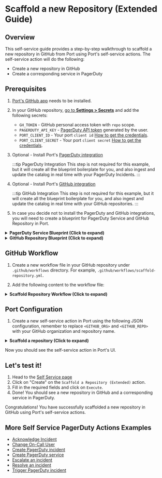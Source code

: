 # Scaffold a new Repository (Extended Guide)

## Overview
This self-service guide provides a step-by-step walkthrough to scaffold a new repository in GitHub from Port using Port's self-service actions. The self-service action will do the following:
- Create a new repository in GitHub
- Create a corresponding service in PagerDuty


## Prerequisites
1. [Port's GitHub app](https://github.com/apps/getport-io) needs to be installed.
2. In your GitHub repository, [go to **Settings > Secrets**](https://docs.github.com/en/actions/security-guides/using-secrets-in-github-actions#creating-secrets-for-a-repository) and add the following secrets:
   - `GH_TOKEN` - GitHub personal access token with `repo` scope.
   - `PAGERDUTY_API_KEY` - [PagerDuty API token](https://support.atlassian.com/atlassian-account/docs/manage-api-tokens-for-your-atlassian-account) generated by the user.
   - `PORT_CLIENT_ID` - Your port `client id` [How to get the credentials](https://docs.getport.io/build-your-software-catalog/sync-data-to-catalog/api/#find-your-port-credentials).
   - `PORT_CLIENT_SECRET` - Your port `client secret` [How to get the credentials](https://docs.getport.io/build-your-software-catalog/sync-data-to-catalog/api/#find-your-port-credentials).
3. Optional - Install Port's [PagerDuty integration](https://docs.getport.io/build-your-software-catalog/sync-data-to-catalog/incident-management/pagerduty)

	:::tip PagerDuty Integration
	This step is not required for this example, but it will create all the blueprint boilerplate for you, and also ingest and update the catalog in real time with your PagerDuty Incidents.
	:::

4. Optional - Install Port's [GitHub integration](https://docs.getport.io/build-your-software-catalog/sync-data-to-catalog/git/github/)

    :::tip GitHub Integration
    This step is not required for this example, but it will create all the blueprint boilerplate for you, and also ingest and update the catalog in real time with your GitHub repositories.
    :::

4. In case you decide not to install the PagerDuty and GitHub integrations, you will need to create a blueprint for PagerDuty Service and GitHub Repository in Port.

<details>
<summary><b>PagerDuty Service Blueprint (Click to expand)</b></summary>

```json showLineNumbers
{
  "identifier": "pagerdutyService",
  "description": "This blueprint represents a PagerDuty service in our software catalog",
  "title": "PagerDuty Service",
  "icon": "pagerduty",
  "schema": {
    "properties": {
      "status": {
        "title": "Status",
        "type": "string",
        "enum": [
          "active",
          "warning",
          "critical",
          "maintenance",
          "disabled"
        ],
        "enumColors": {
          "active": "green",
          "warning": "yellow",
          "critical": "red",
          "maintenance": "lightGray",
          "disabled": "darkGray"
        }
      },
      "url": {
        "title": "URL",
        "type": "string",
        "format": "url"
      },
      "oncall": {
        "title": "On Call",
        "type": "string",
        "format": "user"
      },
      "escalationLevels": {
        "title": "Escalation Levels",
        "type": "number"
      },
      "meanSecondsToResolve": {
        "title": "Mean Seconds to Resolve",
        "type": "number"
      },
      "meanSecondsToFirstAck": {
        "title": "Mean Seconds to First Acknowledge",
        "type": "number"
      },
      "meanSecondsToEngage": {
        "title": "Mean Seconds to Engage",
        "type": "number"
      },
      "secondaryOncall": {
        "title": "Secondary On Call",
        "type": "string",
        "format": "user"
      }
    },
    "required": []
  },
  "mirrorProperties": {},
  "calculationProperties": {},
  "aggregationProperties": {},
  "relations": {}
}
```

</details>

<details>
<summary><b>GitHub Repository Blueprint (Click to expand)</b></summary>

```json showLineNumbers
{
  "identifier": "service",
  "title": "Service",
  "icon": "Github",
  "schema": {
    "properties": {
      "readme": {
        "title": "README",
        "type": "string",
        "format": "markdown",
        "icon": "Book"
      },
      "url": {
        "title": "URL",
        "format": "url",
        "type": "string",
        "icon": "Link"
      },
      "language": {
        "type": "string",
        "title": "Language",
        "icon": "Git"
      },
      "slack": {
        "icon": "Slack",
        "type": "string",
        "title": "Slack",
        "format": "url"
      },
      "tier": {
        "title": "Tier",
        "type": "string",
        "description": "How mission-critical the service is",
        "enum": [
          "Mission Critical",
          "Customer Facing",
          "Internal Service",
          "Other"
        ],
        "enumColors": {
          "Mission Critical": "turquoise",
          "Customer Facing": "green",
          "Internal Service": "darkGray",
          "Other": "yellow"
        },
        "icon": "DefaultProperty"
      }
    },
    "required": []
  },
  "mirrorProperties": {},
  "calculationProperties": {},
  "aggregationProperties": {},
  "relations": {}
}
```

</details>


## GitHub Workflow
1. Create a new workflow file in your GitHub repository under `.github/workflows` directory. For example, `.github/workflows/scaffold-repository.yml`.

2. Add the following content to the workflow file:

<details>
<summary><b>Scaffold Repository Workflow (Click to expand)</b></summary>

```yaml showLineNumbers
name: Scaffold a repository

on:
  workflow_dispatch:
    inputs:
      name:
        type: string
        required: true
      description:
        type: string
        required: false
      readme:
        type: boolean
        required: false
      visibility:
        type: string
        required: true
      escalation_policy:
        type: string
        required: true
      port_context:
        required: true
        description: includes blueprint, run ID, and entity identifier from Port.
        type: string

jobs:
  scaffold-a-repository:
    runs-on: ubuntu-latest
    steps:
      - name: Inform starting of repository creation
        uses: port-labs/port-github-action@v1
        with:
          clientId: ${{ secrets.PORT_CLIENT_ID }}
          clientSecret: ${{ secrets.PORT_CLIENT_SECRET }}
          operation: PATCH_RUN
          runId: ${{ fromJson(inputs.port_context).run_id }}
          logMessage: |
              Creating GitHub repository... 🚨

      - name: Create GitHub repository
        id: create_repo
        run: gh repo create ${{ inputs.name }} --${{ inputs.visibility }} ${{ inputs.description != 'null' && format('--description "{0}"', inputs.description) || ''}} ${{ inputs.readme && '--add-readme' || ''}}
        env:
          GH_TOKEN: ${{ secrets.GH_TOKEN }}

      - name: Inform completion of repository creation
        uses: port-labs/port-github-action@v1
        with:
          clientId: ${{ secrets.PORT_CLIENT_ID }}
          clientSecret: ${{ secrets.PORT_CLIENT_SECRET }}
          operation: PATCH_RUN
          runId: ${{ fromJson(inputs.port_context).run_id }}
          logMessage: |
              GitHub repository created 🔥

      - name: Inform upsertion of GitHub repo
        uses: port-labs/port-github-action@v1
        with:
          clientId: ${{ secrets.PORT_CLIENT_ID }}
          clientSecret: ${{ secrets.PORT_CLIENT_SECRET }}
          operation: PATCH_RUN
          runId: ${{ fromJson(inputs.port_context).run_id }}
          logMessage: |
              Upserting GitHub repository... 🚨
      
      - name: Upsert GitHub repository
        uses: port-labs/port-github-action@v1
        with:
          identifier: "${{ inputs.name }}"
          title: "${{ inputs.name }}"
          icon: github
          blueprint: "${{ fromJson(inputs.port_context).blueprint }}"
          properties: |-
            {
              "readme": "${{ (inputs.readme && inputs.description != 'null') && inputs.description || '' }}"
            }
          clientId: ${{ secrets.PORT_CLIENT_ID }}
          clientSecret: ${{ secrets.PORT_CLIENT_SECRET }}
          baseUrl: https://api.getport.io
          operation: UPSERT
          runId: ${{fromJson(inputs.port_context).run_id}}

      - name: Inform completion of upsertion of GitHub repo
        uses: port-labs/port-github-action@v1
        with:
          clientId: ${{ secrets.PORT_CLIENT_ID }}
          clientSecret: ${{ secrets.PORT_CLIENT_SECRET }}
          operation: PATCH_RUN
          runId: ${{ fromJson(inputs.port_context).run_id }}
          logMessage: |
              Upserted GitHub repository successfully! ✅
      
      - name: Inform starting of PagerDuty Service creation
        uses: port-labs/port-github-action@v1
        with:
          clientId: ${{ secrets.PORT_CLIENT_ID }}
          clientSecret: ${{ secrets.PORT_CLIENT_SECRET }}
          operation: PATCH_RUN
          runId: ${{ fromJson(inputs.port_context).run_id }}
          logMessage: |
              Creating PagerDuty service... 🚨

      - name: Create Service in PagerDuty
        id : create_service_request
        uses: fjogeleit/http-request-action@v1
        with:
          url: 'https://api.pagerduty.com/services'
          method: 'POST'
          customHeaders: '{"Content-Type": "application/json", "Accept": "application/vnd.pagerduty+json;version=2", "Authorization": "Token token=${{ secrets.PAGERDUTY_API_KEY }}"}'
          data: >-
            {
              "service": {
                "name": "${{ inputs.name }}",
                "description": "${{ inputs.description }}",
                "status": "active",
                "escalation_policy": {
                  "id": "${{ inputs.escalation_policy }}",
                  "type": "escalation_policy_reference"
                  }
                }
              }
          
      - name: Log Create Service Request Failure 
        if: steps.create_service_request.outcome == 'failure'
        uses: port-labs/port-github-action@v1
        with:
          clientId: ${{ secrets.PORT_CLIENT_ID }}
          clientSecret: ${{ secrets.PORT_CLIENT_SECRET }}
          baseUrl: https://api.getport.io
          operation: PATCH_RUN
          runId: ${{fromJson(inputs.port_context).run_id}}
          logMessage: "Request to create PagerDuty Service failed ..."
          
      - name: Log Request Success
        uses: port-labs/port-github-action@v1
        with:
          clientId: ${{ secrets.PORT_CLIENT_ID }}
          clientSecret: ${{ secrets.PORT_CLIENT_SECRET }}
          baseUrl: https://api.getport.io
          operation: PATCH_RUN
          runId: ${{fromJson(inputs.port_context).run_id}}
          logMessage: |
              PagerDuty service created! ✅
              Requesting for on-calls
    
      - name: Request for oncalls for Escalation Policy
        id: fetch_oncalls
        uses: fjogeleit/http-request-action@v1
        with:
          url: 'https://api.pagerduty.com/oncalls?include[]=users&escalation_policy_ids[]=${{ inputs.escalation_policy }}'
          method: 'GET'
          customHeaders: '{"Content-Type": "application/json", "Accept": "application/json", "Authorization": "Token token=${{ secrets.PAGERDUTY_API_KEY }}"}'

      - name: Extract User Emails
        if: steps.fetch_oncalls.outcome == 'success'
        id: extract_user_emails
        run: |
          echo "Extracting user emails..."
          EMAILS=$(echo '${{ steps.fetch_oncalls.outputs.response }}' | jq -c '[.oncalls[].user.email]')
          echo "Extracted emails: $EMAILS"
          echo "user_emails=${EMAILS}" >> $GITHUB_ENV

      - name: Log Fetch Oncalls Request Failure
        if: steps.fetch_oncalls.outcome == 'failure'
        uses: port-labs/port-github-action@v1
        with:
          clientId: ${{ secrets.PORT_CLIENT_ID }}
          clientSecret: ${{ secrets.PORT_CLIENT_SECRET }}
          baseUrl: https://api.getport.io
          operation: PATCH_RUN
          runId: ${{fromJson(inputs.port_context).run_id}}
          logMessage: Failed to fetch on-calls ❌
          
      - name: Log Before Upserting Entity
        uses: port-labs/port-github-action@v1
        with:
          clientId: ${{ secrets.PORT_CLIENT_ID }}
          clientSecret: ${{ secrets.PORT_CLIENT_SECRET }}
          baseUrl: https://api.getport.io
          operation: PATCH_RUN
          runId: ${{fromJson(inputs.port_context).run_id}}
          logMessage: |
              Upserting Created PagerDuty Entity

      - name: UPSERT PagerDuty Entity
        uses: port-labs/port-github-action@v1
        with:
          identifier: "${{ fromJson(steps.create_service_request.outputs.response).service.id }}" 
          title: "${{ fromJson(steps.create_service_request.outputs.response).service.summary }}"
          icon: pagerduty
          blueprint: "pagerdutyService"
          properties: |-
            {
              "status": "${{ fromJson(steps.create_service_request.outputs.response).service.status }}",
              "url": "${{ fromJson(steps.create_service_request.outputs.response).service.html_url }}",
              "oncall": ${{ env.user_emails }}
            }
          clientId: ${{ secrets.PORT_CLIENT_ID }}
          clientSecret: ${{ secrets.PORT_CLIENT_SECRET }}
          baseUrl: https://api.getport.io
          operation: UPSERT
          runId: ${{fromJson(inputs.port_context).run_id}}

      - name: Log After Upserting Entity
        uses: port-labs/port-github-action@v1
        with:
          clientId: ${{ secrets.PORT_CLIENT_ID }}
          clientSecret: ${{ secrets.PORT_CLIENT_SECRET }}
          baseUrl: https://api.getport.io
          operation: PATCH_RUN
          runId: ${{fromJson(inputs.port_context).run_id}}
          logMessage: |
              Upserting was successful ✅

      - name: Inform workflow completion
        uses: port-labs/port-github-action@v1
        with:
          clientId: ${{ secrets.PORT_CLIENT_ID }}
          clientSecret: ${{ secrets.PORT_CLIENT_SECRET }}
          operation: PATCH_RUN
          runId: ${{ fromJson(inputs.port_context).run_id }}
          logMessage: |
              Workflow completed successfully! 🚀

      - name: Log workflow completion failure
        if: steps.create_repo.outcome == 'failure' || steps.create_service_request.outcome == 'failure'
        uses: port-labs/port-github-action@v1
        with:
          clientId: ${{ secrets.PORT_CLIENT_ID }}
          clientSecret: ${{ secrets.PORT_CLIENT_SECRET }}
          baseUrl: https://api.getport.io
          operation: PATCH_RUN
          runId: ${{fromJson(inputs.port_context).run_id}}
          logMessage: "Scaffolding repository workflow failed..."
```

</details>


## Port Configuration
1. Create a new self-service action in Port using the following JSON configuration, remember to replace `<GITHUB_ORG>` and `<GITHUB_REPO>` with your GitHub organization and repository name.

<details>
<summary><b>Scaffold a repository (Click to expand)</b></summary>

```json showLineNumbers
{
  "identifier": "scaffold_a_repository_extended",
  "title": "Scaffold a repository (extended)",
  "icon": "Github",
  "description": "Creates a GitHub repository and PagerDuty service pair",
  "trigger": {
    "type": "self-service",
    "operation": "CREATE",
    "userInputs": {
      "properties": {
        "name": {
          "type": "string",
          "title": "Name",
          "description": "Repository name",
          "icon": "Github",
          "minLength": 1
        },
        "description": {
          "type": "string",
          "title": "Description"
        },
        "visibility": {
          "type": "string",
          "title": "Visibility",
          "description": "Internal repositories are only available to enterprise users",
          "default": "Public",
          "enum": [
            "Private",
            "Public",
            "Internal"
          ],
          "enumColors": {
            "Private": "orange",
            "Public": "green",
            "Internal": "lightGray"
          }
        },
        "escalation_policy": {
          "icon": "pagerduty",
          "type": "string",
          "title": "Escalation Policy",
          "description": "PagerDuty service escalation policy ID"
        },
        "readme": {
          "type": "boolean",
          "title": "Readme",
          "default": false,
          "icon": "Github",
          "description": "Whether to add a README"
        }
      },
      "required": [
        "name",
        "visibility",
        "escalation_policy"
      ],
      "order": [
        "name",
        "description",
        "readme",
        "visibility",
        "escalation_policy"
      ]
    },
    "blueprintIdentifier": "service"
  },
  "invocationMethod": {
    "type": "GITHUB",
    // highlight-start
    "org": "<GITHUB_ORG>",
    "repo": "<GITHUB_REPO>",
    // highlight-end
    "workflow": "scaffold-a-repository.yml",
    "workflowInputs": {
      "name": "{{.inputs.name}}",
      "description": "{{.inputs.description}}",
      "readme": "{{.inputs.readme}}",
      "visibility": "{{.inputs.visibility | ascii_downcase}}",
      "escalation_policy": "{{.inputs.escalation_policy}}",
      "port_context": {
        "run_id": "{{ .run.id }}",
        "blueprint": "{{ .action.blueprint }}"
      }
    },
    "reportWorkflowStatus": true
  },
  "requiredApproval": false
}
```

</details>

Now you should see the self-service action in Port's UI.

## Let's test it!
1. Head to the [Self Service page](https://app.getport.io/self-serve)
2. Click on "Create" on the `Scaffold a Repository (Extended)` action.
3. Fill in the required fields and click on `Execute`.
4. Done! You should see a new repository in GitHub and a corresponding service in PagerDuty.

Congratulations! You have successfully scaffolded a new repository in GitHub using Port's self-service actions.

## More Self Service PagerDuty Actions Examples
- [Acknowledge Incident](https://docs.getport.io/actions-and-automations/setup-backend/github-workflow/examples/PagerDuty/acknowledge-incident)
- [Change On-Call User](https://docs.getport.io/actions-and-automations/setup-backend/github-workflow/examples/PagerDuty/change-on-call-user)
- [Create PagerDuty incident](https://docs.getport.io/actions-and-automations/setup-backend/github-workflow/examples/PagerDuty/create-pagerduty-incident)
- [Create PagerDuty service](https://docs.getport.io/actions-and-automations/setup-backend/github-workflow/examples/PagerDuty/create-pagerduty-service)
- [Escalate an incident](https://docs.getport.io/actions-and-automations/setup-backend/github-workflow/examples/PagerDuty/escalate-an-incident)
- [Resolve an incident](https://docs.getport.io/actions-and-automations/setup-backend/github-workflow/examples/PagerDuty/resolve-incident)
- [Trigger PagerDuty incident](https://docs.getport.io/actions-and-automations/setup-backend/github-workflow/examples/PagerDuty/trigger-pagerduty-incident)
